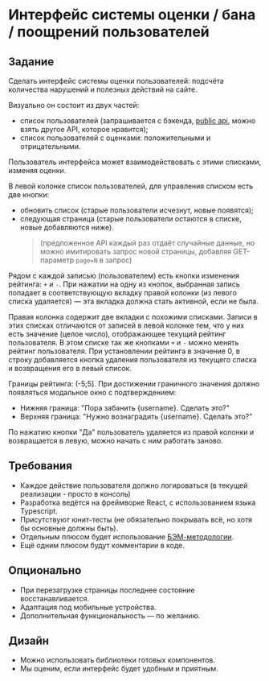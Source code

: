 # Интерфейс системы оценки / бана / поощрений пользователей

## Задание
Сделать интерфейс системы оценки пользователей: подсчёта количества нарушений и полезных действий на сайте.

Визуально он состоит из двух частей:
- список пользователей (запрашивается с бэкенда, [public api](https://random-data-api.com/api/users/random_user?size=3), можно взять другое API, которое нравится);
- список пользователей с оценками: положительными и отрицательными.

Пользователь интерфейса может взаимодействовать с этими списками, изменяя оценки.

В левой колонке список пользователей, для управления списком есть две кнопки:
- обновить список (старые пользователи исчезнут, новые появятся);
- следующая страница (старые пользователи остаются в списке, новые добавляются ниже).
  > (предложенное API каждый раз отдаёт случайные данные, но можно имитировать запрос новой страницы, добавляя GET-параметр `page=N` в запрос)

Рядом с каждой записью (пользователем) есть кнопки изменения рейтинга: `+` и `-`. При нажатии на одну из кнопок, выбранная запись попадает в соответствующую вкладку правой колонки (из левого списка удаляется) — эта вкладка должна стать активной, если не была.

Правая колонка содержит две вкладки с похожими списками. Записи в этих списках отличаются от записей в левой колонке тем, что у них есть значение (целое число), отображающее текущий рейтинг пользователя. В этом списке так же кнопками `+` и `-` можно менять рейтинг пользователя. При установлении рейтинга в значение 0, в строку добавляется кнопка удаления пользователя из текущего списка и возвращения его в левый список.

Границы рейтинга: (-5;5]. При достижении граничного значения должно появляться модальное окно с подтверждением:
- Нижняя граница: "Пора забанить {username}. Сделать это?"
- Верхняя граница: "Нужно вознаградить {username}. Сделать это?"

По нажатию кнопки "Да" пользователь удаляется из правой колонки и возвращается в левую, можно начать с ним работать заново.

## Требования
- Каждое действие пользователя должно логироваться (в текущей реализации - просто в консоль)
- Разработка ведётся на фреймворке React, с использованием языка Typescript.
- Присутствуют юнит-тесты (не обязательно покрывать всё, но хотя бы основные должны быть).
- Отдельным плюсом будет использование [БЭМ-методологии](https://ru.bem.info/methodology/quick-start/).
- Ещё одним плюсом будут комментарии в коде.

## Опционально
- При перезагрузке страницы последнее состояние восстанавливается.
- Адаптация под мобильные устройства.
- Дополнительная функциональность — по желанию.

## Дизайн
- Можно использовать библиотеки готовых компонентов.
- Мы оценим, если интерфейс будет удобным и приятным.
